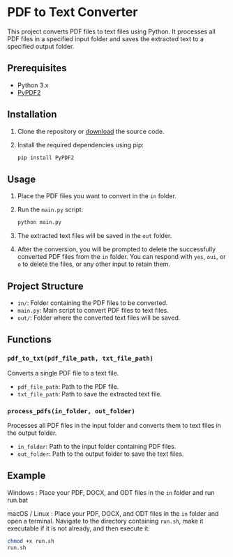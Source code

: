 # PDF to Text Converter

This project converts PDF files to text files using Python. It processes all PDF files in a specified input folder and saves the extracted text to a specified output folder.

## Prerequisites

- Python 3.x
- [PyPDF2](https://pypi.org/project/PyPDF2/)

## Installation

1. Clone the repository or [download](https://codeload.github.com/frarthur/to_txt/zip/refs/heads/main) the source code.
2. Install the required dependencies using pip:

    ```sh
    pip install PyPDF2
    ```

## Usage

1. Place the PDF files you want to convert in the `in` folder.
2. Run the `main.py` script:

    ```sh
    python main.py
    ```

3. The extracted text files will be saved in the `out` folder.
4. After the conversion, you will be prompted to delete the successfully converted PDF files from the `in` folder. You can respond with `yes`, `oui`, or `o` to delete the files, or any other input to retain them.

## Project Structure
- `in/`: Folder containing the PDF files to be converted.
- `main.py`: Main script to convert PDF files to text files.
- `out/`: Folder where the converted text files will be saved.

## Functions

### `pdf_to_txt(pdf_file_path, txt_file_path)`

Converts a single PDF file to a text file.

- `pdf_file_path`: Path to the PDF file.
- `txt_file_path`: Path to save the extracted text file.

### `process_pdfs(in_folder, out_folder)`

Processes all PDF files in the input folder and converts them to text files in the output folder.

- `in_folder`: Path to the input folder containing PDF files.
- `out_folder`: Path to the output folder to save the text files.

## Example

Windows :
Place your PDF, DOCX, and ODT files in the `in` folder and run run.bat

macOS / Linux :
Place your PDF, DOCX, and ODT files in the `in` folder and open a terminal. Navigate to the directory containing `run.sh`, <span title="type chmod +x run.sh.">make it executable</span> if it is not already, and then execute it:

```sh
chmod +x run.sh
run.sh